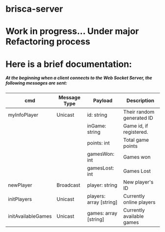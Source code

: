 # brisca-server

# Work in progress... Under major Refactoring process

# Here is a brief documentation:


##### At the beginning when a client connects to the Web Socket Server, the following messages are sent:


| cmd                | Message Type | Payload                 | Description               |
|--------------------|--------------|-------------------------|---------------------------|
| myInfoPlayer       | Unicast      | id: string              | Their random generated ID |
|                    |              | inGame: string          | Game id, if registered.   |
|                    |              | points: int             | Total game points         |
|                    |              | gamesWon: int           | Games won                 |
|                    |              | gamesLost: int          | Games Lost                |
| newPlayer          | Broadcast    | player: string          | New player's ID           |
| initPlayers        | Unicast      | players: array [string] | Currently online players  |
| initAvailableGames | Unicast      | games: array [string]   | Currently available games |
